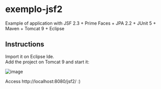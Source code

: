 # exemplo-jsf2
 Example of application with JSF 2.3 + Prime Faces + JPA 2.2 + JUnit 5 + Maven + Tomcat 9 + Eclipse

## Instructions

 Import it on Eclipse Ide. <br>
 Add the project on Tomcat 9 and start it:
 
 ![image](https://user-images.githubusercontent.com/61691394/128730044-9593e092-a14e-450c-8bd5-b4bd5bc9eac4.png)
 
 Access http://localhost:8080/jsf2/ :)
